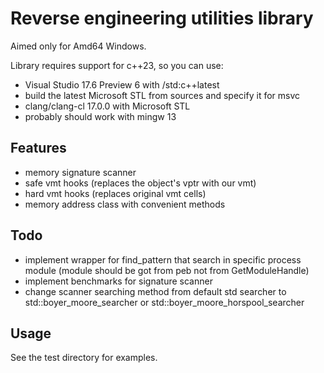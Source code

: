 # Reverse engineering utilities library

Aimed only for Amd64 Windows.

Library requires support for c++23, so you can use:

* Visual Studio 17.6 Preview 6 with /std:c++latest
* build the latest Microsoft STL from sources and specify it for msvc
* clang/clang-cl 17.0.0 with Microsoft STL
* probably should work with mingw 13

## Features

* memory signature scanner
* safe vmt hooks (replaces the object's vptr with our vmt)
* hard vmt hooks (replaces original vmt cells)
* memory address class with convenient methods

## Todo

* implement wrapper for find_pattern that search in specific process module
  (module should be got from peb not from GetModuleHandle)
* implement benchmarks for signature scanner
* change scanner searching method from default std searcher to
  std::boyer_moore_searcher or std::boyer_moore_horspool_searcher

## Usage

See the test directory for examples.